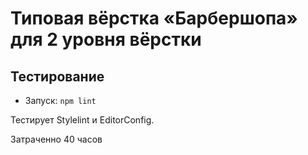 # Типовая вёрстка «Барбершопа» для 2 уровня вёрстки
## Тестирование

- Запуск: `npm lint`

Тестирует Stylelint и EditorConfig.

Затраченно 40 часов
